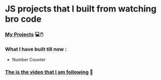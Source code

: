 # JS projects that I built from watching bro code


### [My Projects](https://shishir3d.github.io/broCodeProjects/) 💻🖱️

### What I have built till now :
- Number Counter

### [The is the video that I am following](https://youtu.be/lfmg-EJ8gm4) 🎴


